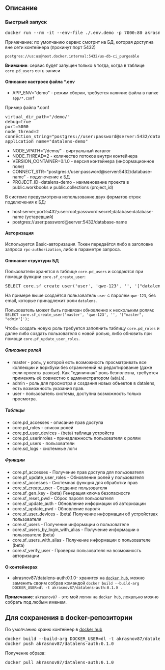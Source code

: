 ## Описание

### Быстрый запуск
<pre>
docker run --rm -it --env-file ./.env.demo -p 7000:80 akrasnov87/datalens-auth:0.1.0
</pre>

Примечание: по умолчанию сервис смотрит на БД, которая доступна вне сети контейнера (прокинут порт 5432)

`postgres://us:us@host.docker.internal:5432/us-db-ci_purgeable`

__Внимание__: сервис будет запущен только в тогда, когда в таблице `core.pd_users` есть записи

#### Описание настроек файла *.env
- APP_ENV="demo" - режим сборки, требуется наличие файла в папке `app/*.conf`

Пример файла *.conf
<pre>
virtual_dir_path="/demo/"
debug=true
port=5000
node_thread=2
connection_string="postgres://user:password@server:5432/database-name"
application_name="datalens-demo"
</pre>

- NODE_VPATH="/demo/" - виртуальный каталог
- NODE_THREAD=2 - количество потоков внутри контейнера
- VERSION_CONTAINER=0.1.0 - версия контейнера (информационное поле)
- CONNECT_STR="postgres://user:password@server:5432/database-name" - подключение к БД
- PROJECT_ID=datalens-demo - наименование проекта в public.workbooks и public.collections  (project_id)

В системе предусмотрена использование двух форматов строк подключения к БД:
* host:server;port:5432;user:root;password:secret;database:database-name (устаревший)
* postgres://user:password@server:5432/database-name

#### Авторизация
Используется Basic-авторизация. 
Токен передаётся либо в заголовке запроса `rpc-authorization`, либо в параметре запроса. 

#### Описание структуры БД

Пользователи хранятся в таблице `core.pd_users` и создаются при помощи функции `core.sf_create_user`:

<pre>
SELECT core.sf_create_user('user', 'qwe-123', '', '["datalens"]');
</pre>

На примере выше создаётся пользователь `user` с паролем `qwe-123`, без email, которые принадлежит роли `datalens`.

Пользователь может быть привязан обновленно к нескольким ролям: `SELECT core.sf_create_user('master', 'qwe-123', '', '["master", "admin"]');`

Чтобы создать новую роль требуется заполнить таблицу `core.pd_roles` и далее либо создать пользователя с новой ролью, либо обновить при помощи `core.pf_update_user_roles`.

##### Описание ролей

* master - роль, у которой есть возможность просматривать все коллекции и воркбуки без ограничений на редактирование (даже если проекты разные). Как "единичная" роль безполезна, требуется применять её совместно с администратором (`admin`).
* admin - роль для просмотра и создания новых объектов в datalens, есть возможность указания прав.
* user - пользователь системы, доступна возможность только просмотра.

##### Таблицы
* core.pd_accesses - описание прав доступа
* core.pd_roles - список ролей
* core.pd_user_devices - (beta) таблица устройств
* core.pd_userinroles - принадлежность пользователя к ролям
* core.pd_users - пользователи
* core.sd_logs - системные логи

##### Функции
* core.pf_accesses - Получение прав доступа для пользователя
* core.pf_update_user_roles - Обновление ролей у пользователя
* core.sf_accesses - Системная функция для обработки прав
* core.sf_create_user - Создание пользователя
* core.sf_gen_key - (beta) Генерация ключа безопасности
* core.sf_reset_pwd - Сброс пароля пользователя
* core.sf_update_auth - Обновление информации об авторизации
* core.sf_update_pwd - Обновление пароля
* core.sf_user_devices - (beta) Получение информации об устройствах пользователя
* core.sf_users - Получение информации о пользователе
* core.sf_users_by_login_with_alias - Получение информации о пользователе (beta)
* core.sf_users_with_alias - Получение информации о пользователе (beta)
* core.sf_verify_user - Проверка пользователя на возможность авторизации

#### О контейнерах
- akrasnov87/datalens-auth:0.1.0- хранится на [`docker hub`](https://hub.docker.com/repository/docker/akrasnov87/datalens-auth/general), можно заменить своим собрав командой `docker build --build-arg DOCKER_USER=dl -t akrasnov87/datalens-auth:0.1.0 .`

__Примечание__: `akrasnov87` - это мой логин на `docker hub`, локально можно собрать под любым именем.

## Для сохранения в docker-репозитории

По умолчанию храню контейнер в [docker hub](https://hub.docker.com/repository/docker/akrasnov87/datalens-auth/general)

<pre>
docker build --build-arg DOCKER_USER=dl -t akrasnov87/datalens-auth:0.1.0 .
docker push akrasnov87/datalens-auth:0.1.0
</pre>

Получение образа:
<pre>
docker pull akrasnov87/datalens-auth:0.1.0
</pre>